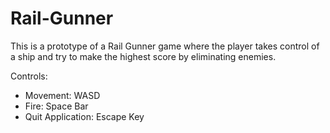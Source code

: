 # Rail-Gunner
 
This is a prototype of a Rail Gunner game where the player takes control of a ship and try to make the highest score by eliminating enemies.

Controls:
- Movement: WASD
- Fire: Space Bar
- Quit Application: Escape Key
